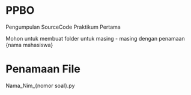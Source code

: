 # PPBO
Pengumpulan SourceCode Praktikum Pertama

Mohon untuk membuat folder untuk masing - masing dengan penamaan {nama mahasiswa}

# Penamaan File
Nama_Nim_{nomor soal}.py
